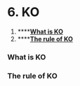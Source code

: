 # 6. KO

1. \*\*\*\*[**What is KO**](6.-ko.md#what-is-ko)
2. \*\*\*\*[**The rule of KO**](6.-ko.md#the-rule-of-ko)

### What is KO

### The rule of KO



